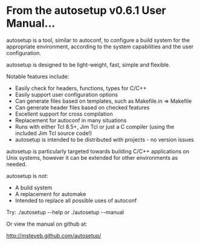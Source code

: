 From the autosetup v0.6.1 User Manual...
========================================

autosetup is a tool, similar to autoconf, to configure a build system for
the appropriate environment, according to the system capabilities and the user
configuration.

autosetup is designed to be light-weight, fast, simple and flexible.

Notable features include:

  * Easily check for headers, functions, types for C/C++
  * Easily support user configuration options
  * Can generate files based on templates, such as Makefile.in => Makefile
  * Can generate header files based on checked features
  * Excellent support for cross compilation
  * Replacement for autoconf in many situations
  * Runs with either Tcl 8.5+, Jim Tcl or just a C compiler (using the
    included Jim Tcl source code!)
  * autosetup is intended to be distributed with projects - no version
    issues

autosetup is particularly targeted towards building C/C++ applications on Unix
systems, however it can be extended for other environments as needed.

autosetup is *not*:

  * A build system
  * A replacement for automake
  * Intended to replace all possible uses of autoconf

Try: ./autosetup --help or ./autosetup --manual

Or view the manual on github at:

  <http://msteveb.github.com/autosetup/>
